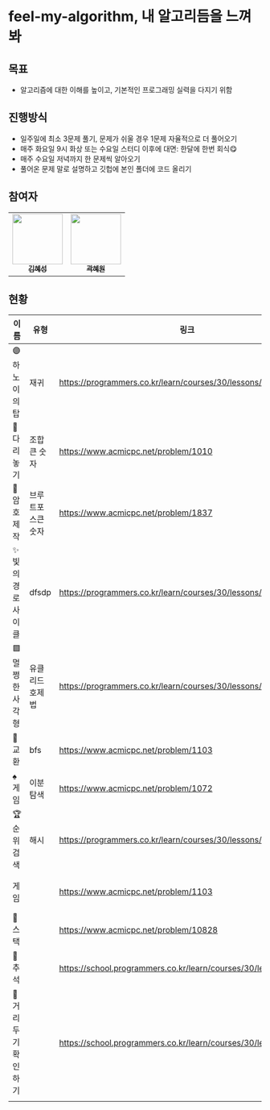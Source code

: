 # feel-my-algorithm, 내 알고리듬을 느껴봐

## 목표

-   알고리즘에 대한 이해를 높이고, 기본적인 프로그래밍 실력을 다지기 위함

## 진행방식

-   일주일에 최소 3문제 풀기, 문제가 쉬울 경우 1문제 자율적으로 더 풀어오기
-   매주 화요일 9시 화상 또는 수요일 스터디 이후에 대면: 한달에 한번 회식😋
-   매주 수요일 저녁까지 한 문제씩 알아오기
-   풀어온 문제 말로 설명하고 깃헙에 본인 폴더에 코드 올리기

## 참여자

<table>
  <tr>
    <td align="center"><a href="https://github.com/Hyesung82"><img src="https://avatars.githubusercontent.com/u/39328846?v=4" width="100px;" alt=""/><br /><sub><b>김혜성   </b></sub></a><br /></td>
    <td align="center"><a href="https://github.com/YumYumNyang"><img src="https://avatars.githubusercontent.com/u/56557862?v=4" width="100px;" alt=""/><br /><sub><b>곽혜원</b></sub></a><br /></td>
 
  </tr>
</table>

## 현황

| 이름                | 유형              | 링크                                                            | 레벨   | 풀이여부      | 주차             |
| ------------------- | ----------------- | --------------------------------------------------------------- | ------ | ------------- | ---------------- |
| 🟣하노이의 탑       | 재귀              | https://programmers.co.kr/learn/courses/30/lessons/12946        | level2 | 곽혜원 김혜성 | 1주차(6/21~6/27) |
| 🌉다리 놓기         | 조합큰 숫자       | https://www.acmicpc.net/problem/1010                            | silver | 곽혜원 김혜성 | 1주차(6/21~6/27) |
| 🔏암호제작          | 브루트포스큰 숫자 | https://www.acmicpc.net/problem/1837                            | bronze | 김혜성        | 1주차(6/21~6/27) |
| ✨빛의 경로 사이클  | dfsdp             | https://programmers.co.kr/learn/courses/30/lessons/86052        | level2 | 곽혜원        | 1주차(6/21~6/27) |
| 🟪멀쩡한 사각형     | 유클리드 호제법   | https://programmers.co.kr/learn/courses/30/lessons/62048        | level2 | 곽혜원 김혜성 | 2주차(6/28~7/4)  |
| 🤝교환              | bfs               | https://www.acmicpc.net/problem/1103                            | gold   | 김혜성 곽혜원 | 2주차(6/28~7/4)  |
| ♠️게임              | 이분탐색          | https://www.acmicpc.net/problem/1072                            | silver | 김혜성        | 2주차(6/28~7/4)  |
| 🏆순위 검색         | 해시              | https://programmers.co.kr/learn/courses/30/lessons/72412        | level2 | 곽혜원        | 2주차(6/28~7/4)  |
| 게임                |                   | https://www.acmicpc.net/problem/1103                            | gold   | 곽혜원 김혜성 | 3주차(7/6-7/12)  |
| 🍔스택              |                   | https://www.acmicpc.net/problem/10828                           | silver | 김혜성        | 3주차(7/6-7/12)  |
| 🥟추석              |                   | https://school.programmers.co.kr/learn/courses/30/lessons/17676 | level3 | 김혜성 곽혜원 | 3주차(7/6-7/12)  |
| 👥거리두기 확인하기 |                   | https://school.programmers.co.kr/learn/courses/30/lessons/81302 | level2 | 곽혜원        | 3주차(7/6-7/12)  |
|                     |                   |                                                                 |        |               |                  |
